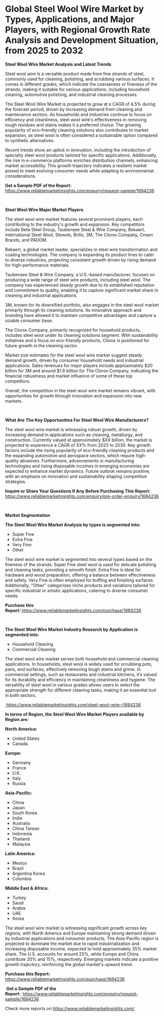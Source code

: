 <p><h1>Global Steel Wool Wire Market by Types, Applications, and Major Players, with Regional Growth Rate Analysis and Development Situation, from 2025 to 2032</h1></p><p><strong>Steel Wool Wire Market Analysis and Latest Trends</strong></p>
<p><p>Steel wool wire is a versatile product made from fine strands of steel, commonly used for cleaning, polishing, and scrubbing various surfaces. It comes in different grades, which indicate the coarseness or fineness of the strands, making it suitable for various applications, including household cleaning, automotive polishing, and industrial cleaning processes.</p><p>The Steel Wool Wire Market is projected to grow at a CAGR of 4.5% during the forecast period, driven by increasing demand from cleaning and maintenance sectors. As households and industries continue to focus on efficiency and cleanliness, steel wool wire's effectiveness in removing tough residues and stains makes it a preferred choice. The growing popularity of eco-friendly cleaning solutions also contributes to market expansion, as steel wool is often considered a sustainable option compared to synthetic alternatives.</p><p>Recent trends show an uptick in innovation, including the introduction of specialty steel wool products tailored for specific applications. Additionally, the rise in e-commerce platforms enriches distribution channels, enhancing market accessibility. This growth trajectory indicates a resilient market poised to meet evolving consumer needs while adapting to environmental considerations.</p></p>
<p><strong>Get a Sample PDF of the Report:&nbsp;</strong> <a href="https://www.reliablemarketinsights.com/enquiry/request-sample/1684236?utm_campaign=3040&utm_medium=2&utm_source=Github&utm_content=ia&utm_term=26032025&utm_id=steel-wool-wire">https://www.reliablemarketinsights.com/enquiry/request-sample/1684236</a></p>
<p>&nbsp;</p>
<p><strong>Steel Wool Wire Major Market Players</strong></p>
<p><p>The steel wool wire market features several prominent players, each contributing to the industry's growth and expansion. Key competitors include Beta Steel Group, Taubensee Steel & Wire Company, Bekaert, International Steel Wool, Stewols, Brillo, 3M, The Clorox Company, Crown Brands, and PADOM. </p><p>Bekaert, a global market leader, specializes in steel wire transformation and coating technologies. The company is expanding its product lines to cater to diverse industries, projecting consistent growth driven by rising demand for high-performance materials. </p><p>Taubensee Steel & Wire Company, a U.S.-based manufacturer, focuses on producing a wide range of steel wire products, including steel wool. The company has experienced steady growth due to its established reputation and commitment to quality, enabling it to capture significant market share in cleaning and industrial applications.</p><p>3M, known for its diversified portfolio, also engages in the steel wool market primarily through its cleaning solutions. Its innovative approach and branding have allowed it to maintain competitive advantages and capture a sizable consumer base.</p><p>The Clorox Company, primarily recognized for household products, includes steel wool under its cleaning solutions segment. With sustainability initiatives and a focus on eco-friendly products, Clorox is positioned for future growth in the cleaning sector.</p><p>Market size estimates for the steel wool wire market suggest steady demand growth, driven by consumer household needs and industrial applications. Sales revenues for major players include approximately $20 billion for 3M and around $1.6 billion for The Clorox Company, indicating the financial robustness and market influence of some of these top competitors.</p><p>Overall, the competition in the steel wool wire market remains vibrant, with opportunities for growth through innovation and expansion into new markets.</p></p>
<p>&nbsp;</p>
<p><strong>What Are The Key Opportunities For Steel Wool Wire Manufacturers?</strong></p>
<p><p>The steel wool wire market is witnessing robust growth, driven by increasing demand in applications such as cleaning, metallurgy, and construction. Currently valued at approximately $XX billion, the market is projected to experience a CAGR of XX% from 2023 to 2030. Key growth factors include the rising popularity of eco-friendly cleaning products and the expanding automotive and aerospace sectors, which require high-quality abrasives. Furthermore, advancements in manufacturing technologies and rising disposable incomes in emerging economies are expected to enhance market dynamics. Future outlook remains positive, with an emphasis on innovation and sustainability shaping competitive strategies.</p></p>
<p><strong>Inquire or Share Your Questions If Any Before Purchasing This Report:</strong> <a href="https://www.reliablemarketinsights.com/enquiry/pre-order-enquiry/1684236?utm_campaign=3040&utm_medium=2&utm_source=Github&utm_content=ia&utm_term=26032025&utm_id=steel-wool-wire">https://www.reliablemarketinsights.com/enquiry/pre-order-enquiry/1684236</a></p>
<p>&nbsp;</p>
<p><strong>Market Segmentation</strong></p>
<p><strong>The Steel Wool Wire Market Analysis by types is segmented into:</strong></p>
<p><ul><li>Super Fine</li><li>Extra Fine</li><li>Very Fine</li><li>Other</li></ul></p>
<p><p>The steel wool wire market is segmented into several types based on the fineness of the strands. Super Fine steel wool is used for delicate polishing and cleaning tasks, providing a smooth finish. Extra Fine is ideal for hardware and wood preparation, offering a balance between effectiveness and safety. Very Fine is often employed for buffing and finishing surfaces. Additionally, "Other" categorizes niche products and variations tailored for specific industrial or artistic applications, catering to diverse consumer needs.</p></p>
<p><strong>Purchase this Report:&nbsp;</strong><a href="https://www.reliablemarketinsights.com/purchase/1684236?utm_campaign=3040&utm_medium=2&utm_source=Github&utm_content=ia&utm_term=26032025&utm_id=steel-wool-wire">https://www.reliablemarketinsights.com/purchase/1684236</a></p>
<p>&nbsp;</p>
<p><strong>The Steel Wool Wire Market Industry Research by Application is segmented into:</strong></p>
<p><ul><li>Household Cleaning</li><li>Commercial Cleaning</li></ul></p>
<p><p>The steel wool wire market serves both household and commercial cleaning applications. In households, steel wool is widely used for scrubbing pots, pans, and surfaces, effectively removing tough stains and grime. In commercial settings, such as restaurants and industrial kitchens, it’s valued for its durability and efficiency in maintaining cleanliness and hygiene. The versatility of steel wool in various grades allows users to select the appropriate strength for different cleaning tasks, making it an essential tool in both sectors.</p></p>
<p><a href="https://www.reliablemarketinsights.com/steel-wool-wire-r1684236?utm_campaign=3040&utm_medium=2&utm_source=Github&utm_content=ia&utm_term=26032025&utm_id=steel-wool-wire">&nbsp;https://www.reliablemarketinsights.com/steel-wool-wire-r1684236</a></p>
<p><strong>In terms of Region, the Steel Wool Wire Market Players available by Region are:</strong></p>
<p>
    <p> <strong> North America: </strong>
        <ul>
            <li>United States</li>
            <li>Canada</li>
        </ul>
        </p> 
    <p> <strong> Europe: </strong>
        <ul>
            <li>Germany</li>
            <li>France</li>
            <li>U.K.</li>
            <li>Italy</li>
            <li>Russia</li>
        </ul>
        </p> 
    <p> <strong> Asia-Pacific: </strong>
        <ul>
            <li>China</li>
            <li>Japan</li>
            <li>South Korea</li>
            <li>India</li>
            <li>Australia</li>
            <li>China Taiwan</li>
            <li>Indonesia</li>
            <li>Thailand</li>
            <li>Malaysia</li>
        </ul>
        </p> 
    <p> <strong> Latin America: </strong>
        <ul>
            <li>Mexico</li>
            <li>Brazil</li>
            <li>Argentina Korea</li>
            <li>Colombia</li>
        </ul>
        </p> 
    <p> <strong> Middle East & Africa: </strong>
        <ul>
            <li>Turkey</li>
            <li>Saudi</li>
            <li>Arabia</li>
            <li>UAE</li>
            <li>Korea</li>
        </ul>
    </p>
    </p>
<p><p>The steel wool wire market is witnessing significant growth across key regions, with North America and Europe maintaining strong demand driven by industrial applications and consumer products. The Asia-Pacific region is projected to dominate the market due to rapid industrialization and increasing disposable income, expected to hold approximately 35% market share. The U.S. accounts for around 25%, while Europe and China contribute 20% and 15%, respectively. Emerging markets indicate a positive growth trajectory, reinforcing the global market's upward trend.</p></p>
<p><strong>Purchase this Report: </strong><a href="https://www.reliablemarketinsights.com/purchase/1684236?utm_campaign=3040&utm_medium=2&utm_source=Github&utm_content=ia&utm_term=26032025&utm_id=steel-wool-wire">https://www.reliablemarketinsights.com/purchase/1684236</a></p>
<p>&nbsp;<strong>Get a Sample PDF of the Report:&nbsp;&nbsp;</strong><a href="https://www.reliablemarketinsights.com/enquiry/request-sample/1684236?utm_campaign=3040&utm_medium=2&utm_source=Github&utm_content=ia&utm_term=26032025&utm_id=steel-wool-wire">https://www.reliablemarketinsights.com/enquiry/request-sample/1684236</a></p>
<p><strong></strong></p>
<p>Check more reports on <a href="https://www.reliablemarketinsights.com/?utm_campaign=3040&utm_medium=2&utm_source=Github&utm_content=ia&utm_term=26032025&utm_id=steel-wool-wire">https://www.reliablemarketinsights.com/</a></p>